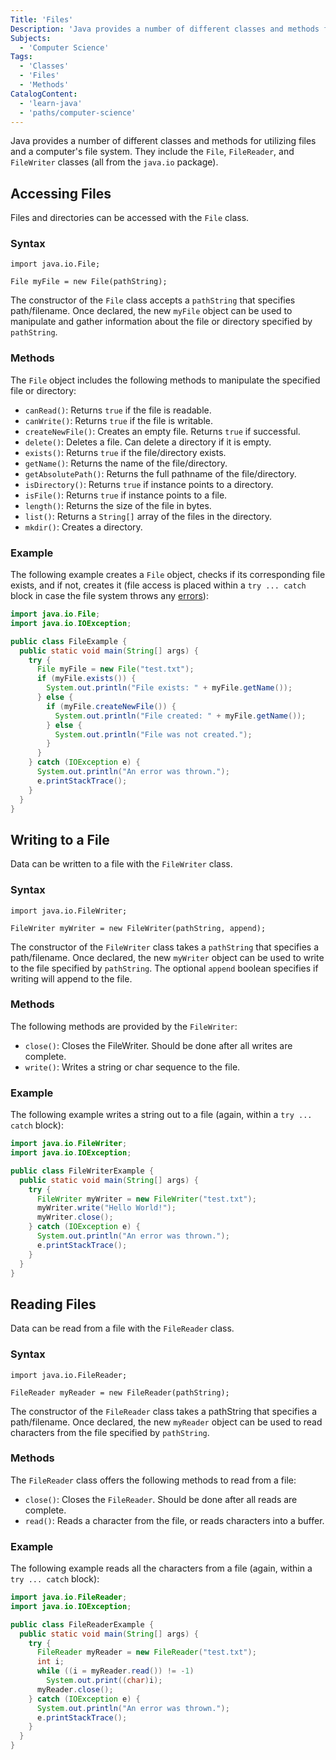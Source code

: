 ```yaml
---
Title: 'Files'
Description: 'Java provides a number of different classes and methods for utilizing files and the file system.'
Subjects:
  - 'Computer Science'
Tags:
  - 'Classes'
  - 'Files'
  - 'Methods'
CatalogContent:
  - 'learn-java'
  - 'paths/computer-science'
---
```


Java provides a number of different classes and methods for utilizing files and a computer's file system. They include the `File`, `FileReader`, and `FileWriter` classes (all from the `java.io` package).

## Accessing Files

Files and directories can be accessed with the `File` class.

### Syntax
```pseudo
import java.io.File;

File myFile = new File(pathString);
```

The constructor of the `File` class accepts a `pathString` that specifies path/filename. Once declared, the new `myFile` object can be used to manipulate and gather information about the file or directory specified by `pathString`.

### Methods

The `File` object includes the following methods to manipulate the specified file or directory:

- `canRead()`: Returns `true` if the file is readable.
- `canWrite()`: Returns `true` if the file is writable.
- `createNewFile()`: Creates an empty file. Returns `true` if successful.
- `delete()`: Deletes a file. Can delete a directory if it is empty.
- `exists()`: Returns `true` if the file/directory exists.
- `getName()`: Returns the name of the file/directory.
- `getAbsolutePath()`: Returns the full pathname of the file/directory.
- `isDirectory()`: Returns `true` if instance points to a directory.
- `isFile()`: Returns `true` if instance points to a file.
- `length()`: Returns the size of the file in bytes.
- `list()`: Returns a `String[]` array of the files in the directory.
- `mkdir()`: Creates a directory.

### Example

The following example creates a `File` object, checks if its corresponding file exists, and if not, creates it (file access is placed within a `try ... catch` block in case the file system throws any [errors](https://www.codecademy.com/resources/docs/java/errors)):

```java
import java.io.File;
import java.io.IOException;

public class FileExample {
  public static void main(String[] args) {
    try {
      File myFile = new File("test.txt");
      if (myFile.exists()) {
        System.out.println("File exists: " + myFile.getName());
      } else {
        if (myFile.createNewFile()) {
          System.out.println("File created: " + myFile.getName());
        } else {
          System.out.println("File was not created.");
        }
      }
    } catch (IOException e) {
      System.out.println("An error was thrown.");
      e.printStackTrace();
    }
  }
}
```

## Writing to a File

Data can be written to a file with the `FileWriter` class.

### Syntax
```pseudo
import java.io.FileWriter;

FileWriter myWriter = new FileWriter(pathString, append);
```

The constructor of the `FileWriter` class takes a `pathString` that specifies a path/filename. Once declared, the new `myWriter` object can be used to write to the file specified by `pathString`. The optional `append` boolean specifies if writing will append to the file.

### Methods

The following methods are provided by the `FileWriter`:

- `close()`: Closes the FileWriter. Should be done after all writes are complete.
- `write()`: Writes a string or char sequence to the file.

### Example

The following example writes a string out to a file (again, within a `try ... catch` block):

```java
import java.io.FileWriter;
import java.io.IOException;

public class FileWriterExample {
  public static void main(String[] args) {
    try {
      FileWriter myWriter = new FileWriter("test.txt");
      myWriter.write("Hello World!");
      myWriter.close();
    } catch (IOException e) {
      System.out.println("An error was thrown.");
      e.printStackTrace();
    }
  }
}
```

## Reading Files

Data can be read from a file with the `FileReader` class.

### Syntax
```pseudo
import java.io.FileReader;

FileReader myReader = new FileReader(pathString);
```

The constructor of the `FileReader` class takes a pathString that specifies a path/filename. Once declared, the new `myReader` object can be used to read characters from the file specified by `pathString`.

### Methods

The `FileReader` class offers the following methods to read from a file:

- `close()`: Closes the `FileReader`. Should be done after all reads are complete.
- `read()`: Reads a character from the file, or reads characters into a buffer.

### Example

The following example reads all the characters from a file (again, within a `try ... catch` block):

```java
import java.io.FileReader;
import java.io.IOException;

public class FileReaderExample {
  public static void main(String[] args) {
    try {
      FileReader myReader = new FileReader("test.txt");
      int i;
      while ((i = myReader.read()) != -1)
        System.out.print((char)i);
      myReader.close();
    } catch (IOException e) {
      System.out.println("An error was thrown.");
      e.printStackTrace();
    }
  }
}
```
